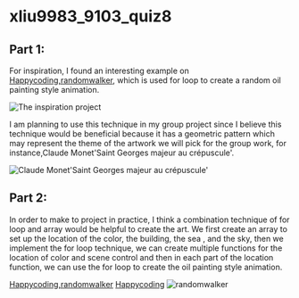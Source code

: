 # xliu9983_9103_quiz8
## **Part 1:**
For inspiration, I found an interesting example on [Happycoding,randomwalker](https://happycoding.io/tutorials/p5js/animation/random-walker), which is used for loop to create a random oil painting style animation.

![The inspiration project](https://happycoding.io/tutorials/p5js/animation/images/random-walker-1.png)

I am planning to use this technique in my group project since I believe this technique would be beneficial because it has a geometric pattern which may represent the theme of the artwork we will pick for the group work, for instance,Claude Monet'Saint Georges majeur au crépuscule'.

![Claude Monet'Saint Georges majeur au crépuscule'](https://upload.wikimedia.org/wikipedia/commons/thumb/d/da/Claude_Monet%2C_Saint-Georges_majeur_au_cr%C3%A9puscule.jpg/1200px-Claude_Monet%2C_Saint-Georges_majeur_au_cr%C3%A9puscule.jpg)

## **Part 2:**
In order to make to project in practice, I think a combination technique of for loop and array would be helpful to create the art. We first create an array to set up the location of the color, the building, the sea , and the sky, then we implement the for loop technique, we can create multiple functions for the location of color and scene control and then in each part of the location function, we can use the for loop to create the oil painting style animation.

[Happycoding,randomwalker](https://youtu.be/m2lT4QojnGg)
[Happycoding](https://happycoding.io/tutorials/p5js/animation/random-walker)
![randomwalker](https://lh3.googleusercontent.com/pw/ADCreHd3APTCzfxQUmUKsn7NE7nFR1Z9yMjzhYOw3_F4rwprGxk2_vKOZ5t8aiAiiPZiGzexSiRkKDPPfP0Zi03psh7HN_Ve9RpPnzOkVA5gA1RDiZ71UIM1QG-SbdlbNHDMMdAkHicAP9pyZz97V-HNdlf8_dvpqtV0YWjQkdN3ly7KkW7ZLnAqkyMKIoqVu9Wx_MB3oyWWUI1Ozf0Kg6FNXCXVdahpJscCv2d2w8bP8uigTCtA5KGtll0yKgBTGW6pyDw0J41JUEg4MpciwjTJam7aB-MbHj5JPJ4NgbOM69CqwJls0TY79OTXAWx7v2RvbTI2DcSMAETWCjTssUSmJJbfHaYKFnRd31Ja-Dl8-9oBuNWN5c3Ow9tu3Kuh81Rhc56nGH2X_ynmm1O8FAArz4a8EjkA8a-tThIujYLPnQaYv6ze5LyftjugRTUxHlfk3PRL9Ch7z9tcYKPQtjhDi6M4WFE18QaNcdSOEbeWS6ZvcfXJQBQ_4yAytaQv6xiNZqwAEzir_ZmdyN4xT1_ingacfHoS9vvMw_vZozrET3uoh5_5StiHYrYu8YuycALmFY2ea-LLFT2lf_bCsGXYU3nOz1Wgl7HkkuJEGA1ewYaz926kIWX8SFQmHyOt8O3jMlFZgeAJYoyKZKb1FnTKYHuKg-9IQrPjF2lqkDzO0MmYGWQF17maAsX2iukXRHGhiafqMo4kTg5XEahvzuDf25AwTgCxNH5p-o_YCuzbjKLZzwEsYu-s19LMm3RFv4K0ikjKQv9aUFeCzn8wkSKB7RDfYMx2flvL3omd-MvKMvkS3LequJlf2NfeCHRMYhqQvyimMPwA653qDueVCLhONwVcPrBAn0S-mTdX0dpZDrJrTA9IUoEZvZKIqY2V2rogLQAn6N9Izeo_AAUXoztqPbsYAQ=w930-h387-s-no?authuser=0)

